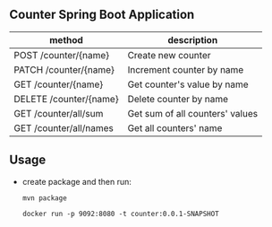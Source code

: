 ## Counter Spring Boot Application

method | description                                    
--- |------------------------------------------------
POST /counter/{name} | Create new counter                             |
PATCH /counter/{name} | Increment counter by name                      |
GET /counter/{name} | Get counter's value by name                    |
DELETE /counter/{name} | Delete counter by name                         |
GET /counter/all/sum | Get sum of all counters' values                |
GET /counter/all/names | Get all counters' name |

## Usage

- create package and then run:

  `mvn package`

  `docker run -p 9092:8080 -t counter:0.0.1-SNAPSHOT`

